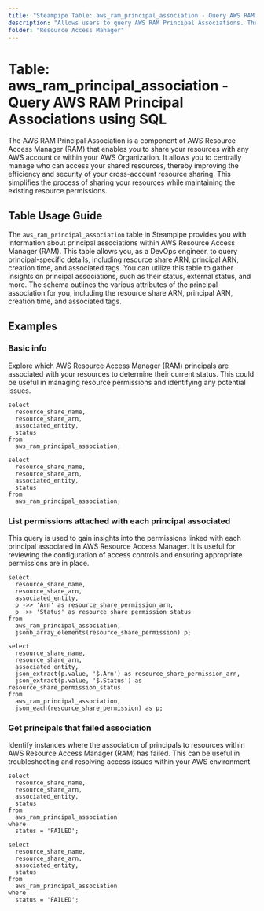 ```yaml
---
title: "Steampipe Table: aws_ram_principal_association - Query AWS RAM Principal Associations using SQL"
description: "Allows users to query AWS RAM Principal Associations. The `aws_ram_principal_association` table in Steampipe provides information about principal associations within AWS Resource Access Manager (RAM). This table allows DevOps engineers to query principal-specific details, including resource share ARN, principal ARN, creation time, and associated tags. Users can utilize this table to gather insights on principal associations, such as their status, external status, and more. The schema outlines the various attributes of the principal association, including the resource share ARN, principal ARN, creation time, and associated tags."
folder: "Resource Access Manager"
---
```


# Table: aws_ram_principal_association - Query AWS RAM Principal Associations using SQL

The AWS RAM Principal Association is a component of AWS Resource Access Manager (RAM) that enables you to share your resources with any AWS account or within your AWS Organization. It allows you to centrally manage who can access your shared resources, thereby improving the efficiency and security of your cross-account resource sharing. This simplifies the process of sharing your resources while maintaining the existing resource permissions.

## Table Usage Guide

The `aws_ram_principal_association` table in Steampipe provides you with information about principal associations within AWS Resource Access Manager (RAM). This table allows you, as a DevOps engineer, to query principal-specific details, including resource share ARN, principal ARN, creation time, and associated tags. You can utilize this table to gather insights on principal associations, such as their status, external status, and more. The schema outlines the various attributes of the principal association for you, including the resource share ARN, principal ARN, creation time, and associated tags.

## Examples

### Basic info
Explore which AWS Resource Access Manager (RAM) principals are associated with your resources to determine their current status. This could be useful in managing resource permissions and identifying any potential issues.

```sql+postgres
select
  resource_share_name,
  resource_share_arn,
  associated_entity,
  status
from
  aws_ram_principal_association;
```

```sql+sqlite
select
  resource_share_name,
  resource_share_arn,
  associated_entity,
  status
from
  aws_ram_principal_association;
```

### List permissions attached with each principal associated
This query is used to gain insights into the permissions linked with each principal associated in AWS Resource Access Manager. It is useful for reviewing the configuration of access controls and ensuring appropriate permissions are in place.

```sql+postgres
select
  resource_share_name,
  resource_share_arn,
  associated_entity,
  p ->> 'Arn' as resource_share_permission_arn,
  p ->> 'Status' as resource_share_permission_status
from
  aws_ram_principal_association,
  jsonb_array_elements(resource_share_permission) p;
```

```sql+sqlite
select
  resource_share_name,
  resource_share_arn,
  associated_entity,
  json_extract(p.value, '$.Arn') as resource_share_permission_arn,
  json_extract(p.value, '$.Status') as resource_share_permission_status
from
  aws_ram_principal_association,
  json_each(resource_share_permission) as p;
```

### Get principals that failed association
Identify instances where the association of principals to resources within AWS Resource Access Manager (RAM) has failed. This can be useful in troubleshooting and resolving access issues within your AWS environment.

```sql+postgres
select
  resource_share_name,
  resource_share_arn,
  associated_entity,
  status
from
  aws_ram_principal_association
where
  status = 'FAILED';
```

```sql+sqlite
select
  resource_share_name,
  resource_share_arn,
  associated_entity,
  status
from
  aws_ram_principal_association
where
  status = 'FAILED';
```